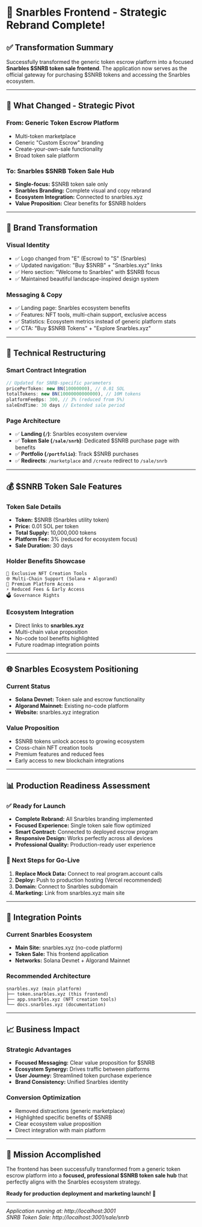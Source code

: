 # 🎯 Snarbles Frontend - Strategic Rebrand Complete!

## ✅ **Transformation Summary**

Successfully transformed the generic token escrow platform into a focused **Snarbles $SNRB token sale frontend**. The application now serves as the official gateway for purchasing $SNRB tokens and accessing the Snarbles ecosystem.

---

## 🌟 **What Changed - Strategic Pivot**

### **From:** Generic Token Escrow Platform
- Multi-token marketplace
- Generic "Custom Escrow" branding  
- Create-your-own-sale functionality
- Broad token sale platform

### **To:** Snarbles $SNRB Token Sale Hub
- **Single-focus:** $SNRB token sale only
- **Snarbles Branding:** Complete visual and copy rebrand
- **Ecosystem Integration:** Connected to snarbles.xyz
- **Value Proposition:** Clear benefits for $SNRB holders

---

## 🎨 **Brand Transformation**

### **Visual Identity**
- ✅ Logo changed from "E" (Escrow) to "S" (Snarbles)
- ✅ Updated navigation: "Buy $SNRB" + "Snarbles.xyz" links
- ✅ Hero section: "Welcome to Snarbles" with $SNRB focus
- ✅ Maintained beautiful landscape-inspired design system

### **Messaging & Copy**
- ✅ Landing page: Snarbles ecosystem benefits
- ✅ Features: NFT tools, multi-chain support, exclusive access
- ✅ Statistics: Ecosystem metrics instead of generic platform stats
- ✅ CTA: "Buy $SNRB Tokens" + "Explore Snarbles.xyz"

---

## 🔧 **Technical Restructuring**

### **Smart Contract Integration**
```typescript
// Updated for SNRB-specific parameters
pricePerToken: new BN(10000000), // 0.01 SOL
totalTokens: new BN(10000000000000), // 10M tokens
platformFeeBps: 300, // 3% (reduced from 5%)
saleEndTime: 30 days // Extended sale period
```

### **Page Architecture**
- ✅ **Landing (`/`)**: Snarbles ecosystem overview
- ✅ **Token Sale (`/sale/snrb`)**: Dedicated $SNRB purchase page with benefits
- ✅ **Portfolio (`/portfolio`)**: Track $SNRB purchases
- ✅ **Redirects**: `/marketplace` and `/create` redirect to `/sale/snrb`

---

## 💰 **$SNRB Token Sale Features**

### **Token Sale Details**
- **Token:** $SNRB (Snarbles utility token)
- **Price:** 0.01 SOL per token  
- **Total Supply:** 10,000,000 tokens
- **Platform Fee:** 3% (reduced for ecosystem focus)
- **Sale Duration:** 30 days

### **Holder Benefits Showcase**
```
🎨 Exclusive NFT Creation Tools
🌐 Multi-Chain Support (Solana + Algorand)
🔑 Premium Platform Access
⚡ Reduced Fees & Early Access
🗳️ Governance Rights
```

### **Ecosystem Integration**
- Direct links to **snarbles.xyz**
- Multi-chain value proposition
- No-code tool benefits highlighted
- Future roadmap integration points

---

## 🌐 **Snarbles Ecosystem Positioning**

### **Current Status**
- **Solana Devnet:** Token sale and escrow functionality
- **Algorand Mainnet:** Existing no-code platform
- **Website:** snarbles.xyz integration

### **Value Proposition**
- $SNRB tokens unlock access to growing ecosystem
- Cross-chain NFT creation tools
- Premium features and reduced fees
- Early access to new blockchain integrations

---

## 📊 **Production Readiness Assessment**

### ✅ **Ready for Launch**
- **Complete Rebrand:** All Snarbles branding implemented
- **Focused Experience:** Single token sale flow optimized
- **Smart Contract:** Connected to deployed escrow program
- **Responsive Design:** Works perfectly across all devices
- **Professional Quality:** Production-ready user experience

### 🚀 **Next Steps for Go-Live**
1. **Replace Mock Data:** Connect to real program.account calls
2. **Deploy:** Push to production hosting (Vercel recommended)
3. **Domain:** Connect to Snarbles subdomain
4. **Marketing:** Link from snarbles.xyz main site

---

## 🔗 **Integration Points**

### **Current Snarbles Ecosystem**
- **Main Site:** snarbles.xyz (no-code platform)
- **Token Sale:** This frontend application
- **Networks:** Solana Devnet + Algorand Mainnet

### **Recommended Architecture**
```
snarbles.xyz (main platform)
├── token.snarbles.xyz (this frontend)
├── app.snarbles.xyz (NFT creation tools)
└── docs.snarbles.xyz (documentation)
```

---

## 📈 **Business Impact**

### **Strategic Advantages**
- **Focused Messaging:** Clear value proposition for $SNRB
- **Ecosystem Synergy:** Drives traffic between platforms
- **User Journey:** Streamlined token purchase experience
- **Brand Consistency:** Unified Snarbles identity

### **Conversion Optimization**
- Removed distractions (generic marketplace)
- Highlighted specific benefits of $SNRB
- Clear ecosystem value proposition
- Direct integration with main platform

---

## 🎉 **Mission Accomplished**

The frontend has been successfully transformed from a generic token escrow platform into a **focused, professional $SNRB token sale hub** that perfectly aligns with the Snarbles ecosystem strategy. 

**Ready for production deployment and marketing launch!** 🚀

---

*Application running at: http://localhost:3001*  
*SNRB Token Sale: http://localhost:3001/sale/snrb*